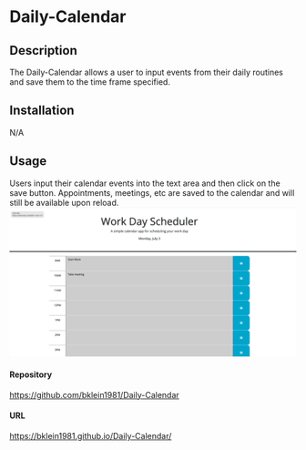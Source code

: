 # Daily-Calendar
## Description
The Daily-Calendar allows a user to input events from their daily routines and save them to the time frame specified.
## Installation
N/A
## Usage
Users input their calendar events into the text area and then click on the save button. Appointments, meetings, etc are saved to the calendar and will still be available upon reload.
![Navigation Image](./Assets/Images/Screenshot%202023-07-03%20at%2019.16.31.png)
#### Repository
https://github.com/bklein1981/Daily-Calendar
#### URL
https://bklein1981.github.io/Daily-Calendar/